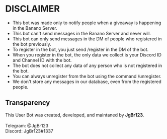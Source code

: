 # DISCLAIMER

- This bot was made only to notify people when a giveaway is happening in the Banano Server.
- This bot can't send messages in the Banano Server and never will.
- This bot can only send messages in the DM of people who registered in the bot previously.
- To register in the bot, you just send /register in the DM of the bot.
- When you register in the bot, the only data we collect is your Discord ID and Channel ID with the bot.
- The bot does not collect any data of any person who is not registered in the bot.
- You can always unregister from the bot using the command /unregister.
- We don't store any messages in our database, even from the registered people.

## Transparency

This User Bot was created, developed, and maintaned by **JgBr123**.
</br></br>
Telegram: @JgBr123
</br>
Discord: JgBr123#1337

